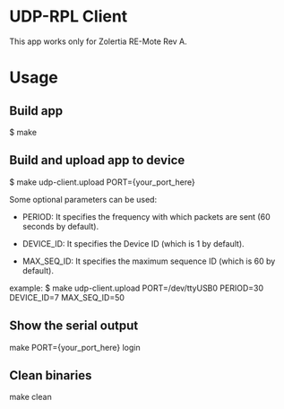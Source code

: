 UDP-RPL Client
==============

This app works only for Zolertia RE-Mote Rev A.


Usage
=====

Build app
---------
$ make


Build and upload app to device
------------------------------
$ make udp-client.upload PORT={your_port_here}

Some optional parameters can be used:
+ PERIOD:       It specifies the frequency with which packets are sent (60
                seconds by default).

+ DEVICE_ID:    It specifies the Device ID (which is 1 by default).

+ MAX_SEQ_ID:   It specifies the maximum sequence ID (which is 60 by default).

example:
$ make udp-client.upload PORT=/dev/ttyUSB0 PERIOD=30 DEVICE_ID=7 MAX_SEQ_ID=50



Show the serial output
----------------------
make PORT={your_port_here} login



Clean binaries
--------------
make clean
